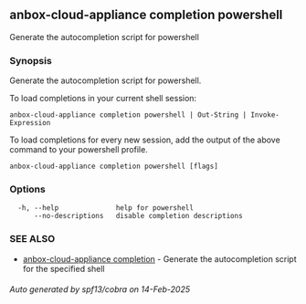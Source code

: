 ## anbox-cloud-appliance completion powershell

Generate the autocompletion script for powershell

### Synopsis

Generate the autocompletion script for powershell.

To load completions in your current shell session:

	anbox-cloud-appliance completion powershell | Out-String | Invoke-Expression

To load completions for every new session, add the output of the above command
to your powershell profile.


```
anbox-cloud-appliance completion powershell [flags]
```

### Options

```
  -h, --help              help for powershell
      --no-descriptions   disable completion descriptions
```

### SEE ALSO

* [anbox-cloud-appliance completion](anbox-cloud-appliance_completion.md)	 - Generate the autocompletion script for the specified shell

###### Auto generated by spf13/cobra on 14-Feb-2025
